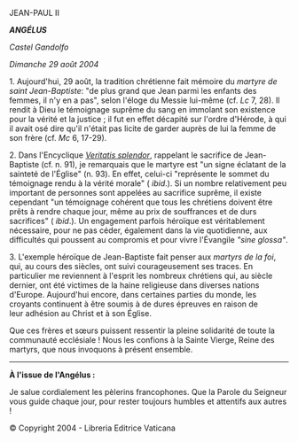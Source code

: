 JEAN-PAUL II

***ANGÉLUS***

*Castel Gandolfo*

*Dimanche 29 août 2004*

1. Aujourd'hui, 29 août, la tradition chrétienne fait mémoire du *martyre de saint Jean-Baptiste*: "de plus grand que Jean parmi les enfants des femmes, il n'y en a pas", selon l'éloge du Messie lui-même (cf. *Lc* 7, 28). Il rendit à Dieu le témoignage suprême du sang en immolant son existence pour la vérité et la justice ; il fut en effet décapité sur l'ordre d'Hérode, à qui il avait osé dire qu'il n'était pas licite de garder auprès de lui la femme de son frère (cf. *Mc* 6, 17-29).

2. Dans l'Encyclique *[Veritatis splendor](http://w2.vatican.va/content/john-paul-ii/fr/encyclicals/documents/hf_jp-ii_enc_06081993_veritatis-splendor.html)*, rappelant le sacrifice de Jean-Baptiste (cf. n. 91), je remarquais que le martyre est "un signe éclatant de la sainteté de l'Église" (n. 93). En effet, celui-ci "représente le sommet du témoignage rendu à la vérité morale" ( *ibid*.). Si un nombre relativement peu important de personnes sont appelées au sacrifice suprême, il existe cependant "un témoignage cohérent que tous les chrétiens doivent être prêts à rendre chaque jour, même au prix de souffrances et de durs sacrifices" ( *ibid*.). Un engagement parfois héroïque est véritablement nécessaire, pour ne pas céder, également dans la vie quotidienne, aux difficultés qui poussent au compromis et pour vivre l'Évangile *"sine glossa"*.

3. L'exemple héroïque de Jean-Baptiste fait penser aux *martyrs de la foi*, qui, au cours des siècles, ont suivi courageusement ses traces. En particulier me reviennent à l'esprit les nombreux chrétiens qui, au siècle dernier, ont été victimes de la haine religieuse dans diverses nations d'Europe. Aujourd'hui encore, dans certaines parties du monde, les croyants continuent à être soumis à de dures épreuves en raison de leur adhésion au Christ et à son Église.

Que ces frères et sœurs puissent ressentir la pleine solidarité de toute la communauté ecclésiale ! Nous les confions à la Sainte Vierge, Reine des martyrs, que nous invoquons à présent ensemble.

** * **

**À l'issue de l'Angélus :**

Je salue cordialement les pèlerins francophones. Que la Parole du Seigneur vous guide chaque jour, pour rester toujours humbles et attentifs aux autres !

© Copyright 2004 - Libreria Editrice Vaticana